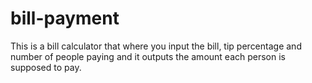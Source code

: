 # bill-payment
This is a bill calculator that where you input the bill, tip percentage and number of people paying and it outputs the amount each person is supposed to pay.
